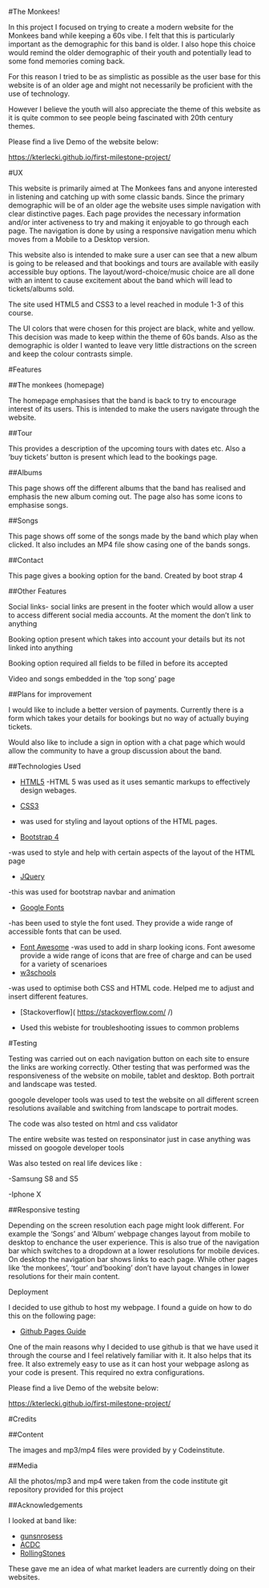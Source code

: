 #The Monkees!

 

In this project I focused on trying to create a modern website for the Monkees band while keeping a 60s vibe. I felt that this is particularly important as the demographic for this band is older. I also hope this choice would remind the older demographic of their youth and potentially lead to some fond memories coming back.

 

 

For this reason I tried to be as simplistic as possible as the user base for this website is of an older age and might not necessarily be proficient with the use of technology.

However I believe the youth will also appreciate the theme of this website as it is quite common to see people being fascinated with 20th century themes.

 

Please find a live Demo of the website below:

 https://kterlecki.github.io/first-milestone-project/

#UX

 

This website is primarily aimed at The Monkees fans and anyone interested in listening and catching up with some classic bands. Since the primary demographic will be of an older age the website uses simple navigation with clear distinctive pages. Each page provides the necessary information and/or inter activeness to try and making it enjoyable to go through each page. The navigation is done by using a responsive navigation menu which moves from a Mobile to a Desktop version.

 

This website also is intended to make sure a user can see that a new album is going to be released and that bookings and tours are available with easily accessible  buy options. The layout/word-choice/music choice are all done with an intent to cause excitement about the band which will lead to tickets/albums sold.

 

The site used HTML5 and CSS3 to a level reached in module 1-3 of this course.

 

The UI colors that were chosen for this project are black, white and yellow. This decision was made  to keep within the theme of 60s bands. Also as the demographic is older I wanted to leave very little distractions on the screen and keep the colour contrasts simple.

 

 



 

#Features

 

##The monkees (homepage) 

The homepage emphasises that the band is back to try to encourage interest of its users. This is intended to make the users navigate through the website.

 

##Tour

This provides a description of the upcoming tours with dates etc. Also a ‘buy tickets’ button is present which lead to the bookings page.

 

##Albums

This page shows off the different albums that the band has realised and emphasis the new album coming out.  The page also has some icons to emphasise songs.

 

##Songs

This page shows off some of the songs made by the band which play when clicked. It also includes an MP4 file show casing one of the bands songs.

 

##Contact 

This page gives a booking option for the band. Created by boot strap 4

 

##Other Features



Social links- social links are present in the footer which would allow a user to access different social media accounts. At the moment the don’t link to anything

 

Booking option present which takes into account your details but its not linked into anything



Booking option required all fields to be filled in before its accepted 

 

Video and songs embedded in the ‘top song’ page

 

 

##Plans for improvement

 I would like to include a better version of payments. Currently there is a form which takes your details for bookings but no way of actually buying tickets.

Would also like to include a sign in option with a chat page which would allow the community to have a group discussion about the band.





##Technologies Used

 

 

- [HTML5](https://developer.mozilla.org/en-US/docs/Web/Guide/HTML/HTML5)
-HTML 5 was used as it uses semantic markups to effectively design webages.
 

- [CSS3](https://developer.mozilla.org/en-US/docs/Web/CSS/CSS3)

- was used for styling and layout options of the HTML pages.

 

- [Bootstrap 4](https://getbootstrap.com/docs/3.3/css/) 

-was used to style and help with certain aspects of the layout of the HTML page

 

- [JQuery](https://jquery.com) 

-this was used for bootstrap navbar and animation

 

 

- [Google Fonts](https://fonts.google.com/) 

-has been used to style the font used. They provide a wide range of accessible fonts that can be used.

 

 

- [Font Awesome](https://fontawesome.com/) 
-was used to add in sharp looking icons. Font awesome provide a wide range of icons that are free of charge and can be used for a variety of scenarioes
 - [w3schools](https://www.w3schools.com/howto/howto_css_image_text.asp/)

-was used to optimise both CSS and HTML code. Helped me to adjust and insert different features.



 - [Stackoverflow](  https://stackoverflow.com/  /)  

- Used this webiste for troubleshooting issues to common problems



 

#Testing

Testing was carried out on each navigation button on each site to ensure the links are working correctly. Other testing that was performed was the responsiveness of the website on mobile, tablet and desktop. Both portrait and landscape was tested.

 

googole developer tools was used to test the website on all different screen resolutions available and switching from landscape to portrait modes.

 

The code was also tested on html and css validator

 

The entire website was tested on responsinator just in case anything was missed on googole developer tools

 

Was also tested on real life devices like :

-Samsung S8 and S5

-Iphone X

 

 

 ##Responsive testing

 

Depending on the screen resolution each page might look different. For example the ‘Songs’ and ‘Album’ webpage changes layout from mobile to desktop to enchance the user experience. This is also true of the  navigation bar which switches to a dropdown at a lower resolutions for mobile devices. On desktop the navigation bar shows links to each page. While other pages like ‘the monkees’, ‘tour’ and’booking’  don’t have layout changes in lower resolutions for their main content.



 

Deployment

 

I decided to use github to host my webpage. I found a guide on how to do this on the following page:


- [Github Pages Guide](https://guides.github.com/features/pages/)

One of the main reasons why I decided to use github is that we have used it through the course and I feel relatively familiar with it. It also helps that its free. It also extremely easy to use as it can host your webpage aslong as your code is present. This required no extra configurations.

Please find a live Demo of the website below:

 https://kterlecki.github.io/first-milestone-project/


#Credits

 

##Content

The images and mp3/mp4 files were provided by y Codeinstitute.

 

##Media

All the photos/mp3 and mp4 were taken from the code institute git repository provided for this project

 

##Acknowledgements 

I looked at band like:

- [gunsnrosess ](https://www.gunsnroses.com/) 
- [ACDC](https://www.acdc.com/) 
- [RollingStones]( https://www.rollingstones.com/) 

These gave me an idea of what market leaders are currently doing on their websites.
